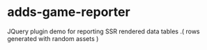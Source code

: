 # adds-game-reporter
JQuery plugin demo for reporting SSR rendered data tables .( rows generated with random assets )
